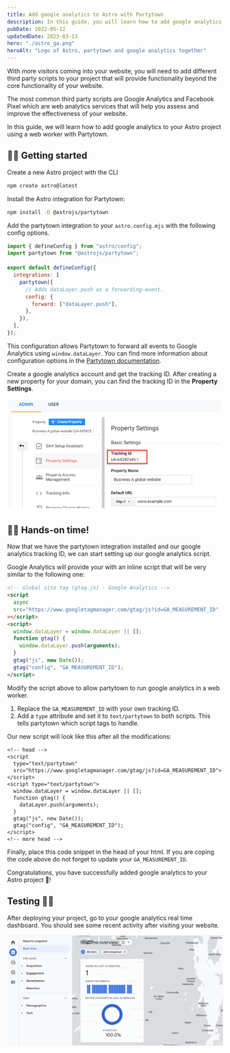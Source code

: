 ```yaml
---
title: Add google analytics to Astro with Partytown
description: In this guide, you will learn how to add google analytics to Astro without blocking the main thread using the partytown integration
pubDate: 2022-05-12
updatedDate: 2023-03-13
hero: "./astro_ga.png"
heroAlt: "Logo of Astro, partytown and google analytics together"
---
```


With more visitors coming into your website, you will need to add different third party scripts to your project that will provide functionality beyond the core functionality of your website.

The most common third party scripts are Google Analytics and Facebook Pixel which are web analytics services that will help you assess and improve the effectiveness of your website.

In this guide, we will learn how to add google analytics to your Astro project using a web worker with Partytown.

## 🧑‍💻 Getting started

Create a new Astro project with the CLI

```bash
npm create astro@latest
```

Install the Astro integration for Partytown:

```bash
npm install -D @astrojs/partytown
```

Add the partytown integration to your `astro.config.mjs` with the following config options.

```js title="astro.config.mjs"
import { defineConfig } from "astro/config";
import partytown from "@astrojs/partytown";

export default defineConfig({
  integrations: [
    partytown({
      // Adds dataLayer.push as a forwarding-event.
      config: {
        forward: ["dataLayer.push"],
      },
    }),
  ],
});
```

This configuration allows Partytown to forward all events to Google Analytics using `window.dataLayer`. You can find more information about configuration options in the [Partytown documentation](https://partytown.builder.io/google-tag-manager#forward-events).

Create a google analytics account and get the tracking ID. After creating a new property for your domain, you can find the tracking ID in the **Property Settings**.

![Example of google analytics admin settings with a tracking ID](../../assets/tracking-setup.png)

## 👩‍🚀 Hands-on time!

Now that we have the partytown integration installed and our google analytics tracking ID, we can start setting up our google analytics script.

Google Analytics will provide your with an inline script that will be very similar to the following one:

```html
<!-- Global site tag (gtag.js) - Google Analytics -->
<script
  async
  src="https://www.googletagmanager.com/gtag/js?id=GA_MEASUREMENT_ID"
></script>
<script>
  window.dataLayer = window.dataLayer || [];
  function gtag() {
    window.dataLayer.push(arguments);
  }
  gtag("js", new Date());
  gtag("config", "GA_MEASUREMENT_ID");
</script>
```

Modify the script above to allow partytown to run google analytics in a web worker.

1. Replace the `GA_MEASUREMENT_ID` with your own tracking ID.
2. Add a `type` attribute and set it to `text/partytown` to both scripts. This tells partytown which script tags to handle.

Our new script will look like this after all the modifications:

```astro title="Layout.astro"
<!-- head -->
<script
  type="text/partytown"
  src="https://www.googletagmanager.com/gtag/js?id=GA_MEASUREMENT_ID">
</script>
<script type="text/partytown">
  window.dataLayer = window.dataLayer || [];
  function gtag() {
    dataLayer.push(arguments);
  }
  gtag("js", new Date());
  gtag("config", "GA_MEASUREMENT_ID");
</script>
<!-- more head -->
```

Finally, place this code snippet in the head of your html. If you are coping the code above do not forget to update your `GA_MEASUREMENT_ID`.

Congratulations, you have successfully added google analytics to your Astro project 🎉!

## Testing 👩‍🔬

After deploying your project, go to your google analytics real time dashboard. You should see some recent activity after visiting your website.

![Google analytics real time dashboard with one visitor in the last 30 minutes](../../assets/realtime-dashboard.png)
